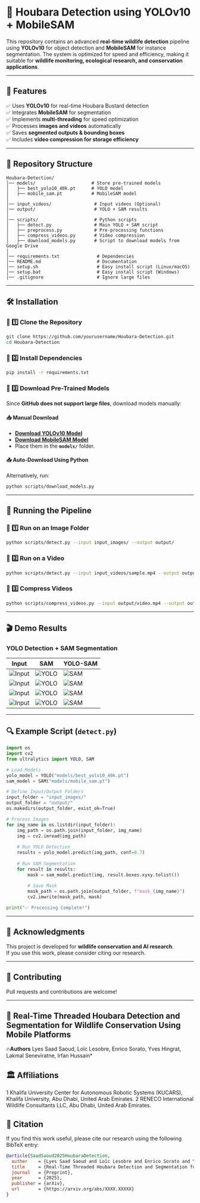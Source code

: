 # 📌 Houbara Detection using YOLOv10 + MobileSAM

This repository contains an advanced **real-time wildlife detection** pipeline using **YOLOv10** for object detection and **MobileSAM** for instance segmentation. The system is optimized for speed and efficiency, making it suitable for **wildlife monitoring, ecological research, and conservation applications**.

---

## 🚀 Features
✅ Uses **YOLOv10** for real-time Houbara Bustard detection  
✅ Integrates **MobileSAM** for segmentation  
✅ Implements **multi-threading** for speed optimization  
✅ Processes **images and videos** automatically  
✅ Saves **segmented outputs & bounding boxes**  
✅ Includes **video compression for storage efficiency**  

---

## 📂 Repository Structure
```
Houbara-Detection/
│── models/                     # Store pre-trained models
│   ├── best_yolo10_40k.pt      # YOLO model
│   ├── mobile_sam.pt           # MobileSAM model
│
│── input_videos/                # Input videos (Optional)
│── output/                      # YOLO + SAM results
│
│── scripts/                     # Python scripts
│   ├── detect.py                # Main YOLO + SAM script
│   ├── preprocess.py            # Pre-processing functions
│   ├── compress_videos.py       # Video compression
│   ├── download_models.py       # Script to download models from Google Drive
│
│── requirements.txt              # Dependencies
│── README.md                     # Documentation
│── setup.sh                      # Easy install script (Linux/macOS)
│── setup.bat                     # Easy install script (Windows)
│── .gitignore                    # Ignore large files
```

---

## 🛠 Installation
### 🔹 1️⃣ Clone the Repository
```bash
git clone https://github.com/yourusername/Houbara-Detection.git
cd Houbara-Detection
```

### 🔹 2️⃣ Install Dependencies
```bash
pip install -r requirements.txt
```

### 🔹 3️⃣ Download Pre-Trained Models
Since **GitHub does not support large files**, download models manually:

#### 📥 **Manual Download**
- **[Download YOLOv10 Model](https://drive.google.com/your_yolo_model_link)**  
- **[Download MobileSAM Model](https://drive.google.com/your_sam_model_link)**  
- Place them in the **`models/`** folder.

#### 📥 **Auto-Download Using Python**
Alternatively, run:
```bash
python scripts/download_models.py
```

---

## 🎯 Running the Pipeline

### 📌 **1️⃣ Run on an Image Folder**
```bash
python scripts/detect.py --input input_images/ --output output/
```

### 📌 **2️⃣ Run on a Video**
```bash
python scripts/detect.py --input input_videos/sample.mp4 --output output/
```

### 📌 **3️⃣ Compress Videos**
```bash
python scripts/compress_videos.py --input output/video.mp4 --output output/compressed.mp4
```

---

## 🎬 Demo Results
### **YOLO Detection + SAM Segmentation**
| Input | SAM | YOLO-SAM |
|--------|------------|-------------|
| ![Input](examples/1200-143-_jpeg.rf.aa5b7463a07b7f5688718cd4aa599109.jpg) | ![YOLO](examples/1200-143-_jpeg.rf.aa5b7463a07b7f5688718cd4aa599109_de.jpg) | ![SAM](examples/1200-143-_jpeg.rf.aa5b7463a07b7f5688718cd4aa599109_overlay.jpg) |
| ![Input](examples/1200-137-_jpeg.rf.85c938539a8f32b4f508e14b9be15f1e.jpg) | ![YOLO](examples/1200-137-_jpeg.rf.85c938539a8f32b4f508e14b9be15f1e_de.jpg) | ![SAM](examples/1200-137-_jpeg.rf.85c938539a8f32b4f508e14b9be15f1e_overlay.jpg) |
| ![Input](examples/1200-118-_jpeg.rf.e8cd7b21f51742a41390acf8b4f80270.jpg) | ![YOLO](examples/1200-118-_jpeg.rf.e8cd7b21f51742a41390acf8b4f80270_de.jpg) | ![SAM](examples/1200-118-_jpeg.rf.e8cd7b21f51742a41390acf8b4f80270_overlay.jpg) |
| ![Input](examples/1200-100-_jpeg.rf.f90b8d2bd3ffb6a6d607d13fe62fcb8d.jpg) | ![YOLO](examples/1200-100-_jpeg.rf.f90b8d2bd3ffb6a6d607d13fe62fcb8d_de.jpg) | ![SAM](examples/1200-100-_jpeg.rf.f90b8d2bd3ffb6a6d607d13fe62fcb8d_overlay.jpg) |



---

## 🔍 Example Script (`detect.py`)

```python
import os
import cv2
from ultralytics import YOLO, SAM

# Load Models
yolo_model = YOLO("models/best_yolo10_40k.pt")
sam_model = SAM("models/mobile_sam.pt")

# Define Input/Output Folders
input_folder = "input_images/"
output_folder = "output/"
os.makedirs(output_folder, exist_ok=True)

# Process Images
for img_name in os.listdir(input_folder):
    img_path = os.path.join(input_folder, img_name)
    img = cv2.imread(img_path)
    
    # Run YOLO Detection
    results = yolo_model.predict(img_path, conf=0.7)
    
    # Run SAM Segmentation
    for result in results:
        mask = sam_model.predict(img, result.boxes.xyxy.tolist())
        
        # Save Mask
        mask_path = os.path.join(output_folder, f"mask_{img_name}")
        cv2.imwrite(mask_path, mask)

print("✅ Processing Complete!")
```

---

## 📜 **Acknowledgments**
This project is developed for **wildlife conservation and AI research**.  
If you use this work, please consider citing our research.

---

## 🤝 Contributing
Pull requests and contributions are welcome!  

---

## 📌 Real-Time Threaded Houbara Detection and Segmentation for Wildlife Conservation Using Mobile Platforms
🔥**Authors**
Lyes Saad Saoud, Loïc Lesobre, Enrico Sorato, Yves Hingrat, Lakmal Seneviratne, Irfan Hussain*

## 🏛 Affiliations
1 Khalifa University Center for Autonomous Robotic Systems (KUCARS), Khalifa University, Abu Dhabi, United Arab Emirates.
2 RENECO International Wildlife Consultants LLC, Abu Dhabi, United Arab Emirates.


## 📖 Citation

If you find this work useful, please cite our research using the following BibTeX entry:

```bibtex
@article{SaadSaoud2025HoubaraDetection, 
  author    = {Lyes Saad Saoud and Loïc Lesobre and Enrico Sorato and Yves Hingrat and Lakmal Seneviratne and Irfan Hussain},
  title     = {Real-Time Threaded Houbara Detection and Segmentation for Wildlife Conservation Using Mobile Platforms},
  journal   = {Preprint},
  year      = {2025},
  publisher = {arXiv},
  url       = {https://arxiv.org/abs/XXXX.XXXXX}
}



